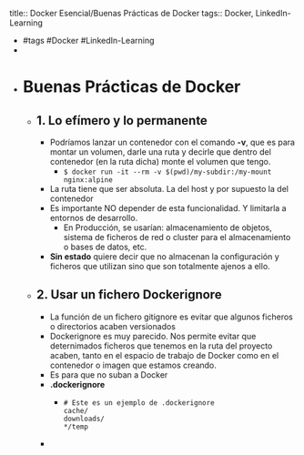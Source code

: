 title:: Docker Esencial/Buenas Prácticas de Docker
tags:: Docker, LinkedIn-Learning

- #tags #Docker #LinkedIn-Learning
-
- # Buenas Prácticas de Docker
	- ## 1. Lo efímero y lo permanente
		- Podríamos lanzar un contenedor con el comando **-v**, que es para montar un volumen, darle una ruta y decirle que dentro del contenedor (en la ruta dicha) monte el volumen que tengo.
			- `$ docker run -it --rm -v $(pwd)/my-subdir:/my-mount nginx:alpine`
		- La ruta tiene que ser absoluta. La del host y por supuesto la del contenedor
		- Es importante NO depender de esta funcionalidad. Y limitarla a entornos de desarrollo.
			- En Producción, se usarían: almacenamiento de objetos, sistema de ficheros de red o cluster para el almacenamiento o bases de datos, etc.
		- **Sin estado** quiere decir que no almacenan la configuración y ficheros que utilizan sino que son totalmente ajenos a ello.
	- ## 2. Usar un fichero Dockerignore
		- La función de un fichero gitignore es evitar que algunos ficheros o directorios acaben versionados
		- Dockerignore es muy parecido. Nos permite evitar que deternimados ficheros que tenemos en la ruta del proyecto acaben, tanto en el espacio de trabajo de Docker como en el contenedor o imagen que estamos creando.
		- Es para que no suban a Docker
		- **.dockerignore**
			- ```
			  # Este es un ejemplo de .dockerignore
			  cache/
			  downloads/
			  */temp
			  ```
		-